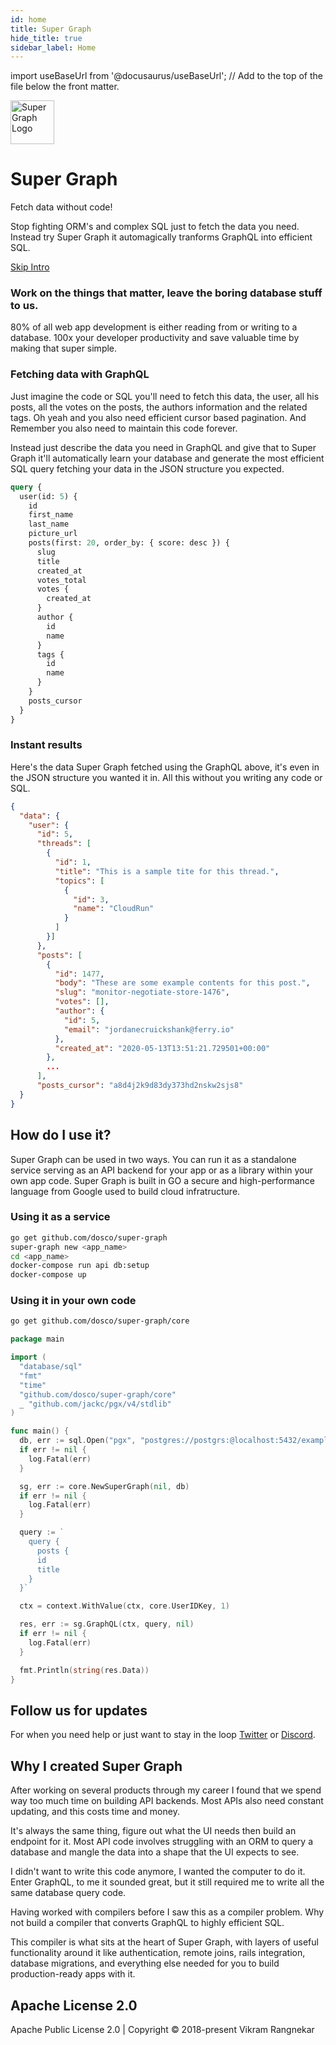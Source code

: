 ```yaml
---
id: home
title: Super Graph
hide_title: true
sidebar_label: Home
---
```


import useBaseUrl from '@docusaurus/useBaseUrl'; // Add to the top of the file below the front matter.

<div class="hero shadow--lw margin-bottom--lg">
  <div class="container">
    <div class="row">
      <div class="col col--2">
        <img
          class=""
          alt="Super Graph Logo"
          src={useBaseUrl('img/super-graph-logo.svg')}
          height="70"
        />
      </div>
      <div class="col col--10"><h1 class="hero__title">Super Graph</h1></div>
    </div>
    <p class="hero__subtitle">Fetch data without code!</p>
    <p>Stop fighting ORM's and complex SQL just to fetch the data you need. Instead try Super Graph it automagically tranforms GraphQL into efficient SQL. </p>
    <div class="margin-bottom--lg">
    <a class="button button--secondary button--outline button--lg" href="start">
      Skip Intro
    </a>
  </div>
  </div>
</div>

### Work on the things that matter, leave the boring database stuff to us.

80% of all web app development is either reading from or writing to a database. 100x your developer productivity and save valuable time by making that super simple.

### Fetching data with GraphQL

Just imagine the code or SQL you'll need to fetch this data, the user, all his posts, all the votes on the posts, the authors information and the related tags. Oh yeah and you also need efficient cursor based pagination. And Remember you also need to maintain this code forever.

Instead just describe the data you need in GraphQL and give that to Super Graph it'll automatically learn your database and generate the most efficient SQL query fetching your data in the JSON structure you expected.

```graphql
query {
  user(id: 5) {
    id
    first_name
    last_name
    picture_url
    posts(first: 20, order_by: { score: desc }) {
      slug
      title
      created_at
      votes_total
      votes {
        created_at
      }
      author {
        id
        name
      }
      tags {
        id
        name
      }
    }
    posts_cursor
  }
}
```

### Instant results

Here's the data Super Graph fetched using the GraphQL above, it's even in the JSON structure you
wanted it in. All this without you writing any code or SQL.

```json
{
  "data": {
    "user": {
      "id": 5,
      "threads": [
        {
          "id": 1,
          "title": "This is a sample tite for this thread.",
          "topics": [
            {
              "id": 3,
              "name": "CloudRun"
            }
          ]
        }]
      },
      "posts": [
        {
          "id": 1477,
          "body": "These are some example contents for this post.",
          "slug": "monitor-negotiate-store-1476",
          "votes": [],
          "author": {
            "id": 5,
            "email": "jordanecruickshank@ferry.io"
          },
          "created_at": "2020-05-13T13:51:21.729501+00:00"
        },
        ...
      ],
      "posts_cursor": "a8d4j2k9d83dy373hd2nskw2sjs8"
  }
}
```

## How do I use it?

Super Graph can be used in two ways. You can run it as a standalone service serving as an API backend for your app or as a library within your own app code. Super Graph is built in GO a secure and high-performance language from Google used to build cloud infratructure.

### Using it as a service

```bash
go get github.com/dosco/super-graph
super-graph new <app_name>
cd <app_name>
docker-compose run api db:setup
docker-compose up
```

### Using it in your own code

```bash
go get github.com/dosco/super-graph/core
```

```go
package main

import (
  "database/sql"
  "fmt"
  "time"
  "github.com/dosco/super-graph/core"
  _ "github.com/jackc/pgx/v4/stdlib"
)

func main() {
  db, err := sql.Open("pgx", "postgres://postgrs:@localhost:5432/example_db")
  if err != nil {
    log.Fatal(err)
  }

  sg, err := core.NewSuperGraph(nil, db)
  if err != nil {
    log.Fatal(err)
  }

  query := `
    query {
      posts {
      id
      title
    }
  }`

  ctx = context.WithValue(ctx, core.UserIDKey, 1)

  res, err := sg.GraphQL(ctx, query, nil)
  if err != nil {
    log.Fatal(err)
  }

  fmt.Println(string(res.Data))
}
```

## Follow us for updates

For when you need help or just want to stay in the loop
[Twitter](https://twitter.com/dosco) or [Discord](https://discord.gg/6pSWCTZ).

## Why I created Super Graph

After working on several products through my career I found that we spend way too much time on building API backends. Most APIs also need constant updating, and this costs time and money.

It's always the same thing, figure out what the UI needs then build an endpoint for it. Most API code involves struggling with an ORM to query a database and mangle the data into a shape that the UI expects to see.

I didn't want to write this code anymore, I wanted the computer to do it. Enter GraphQL, to me it sounded great, but it still required me to write all the same database query code.

Having worked with compilers before I saw this as a compiler problem. Why not build a compiler that converts GraphQL to highly efficient SQL.

This compiler is what sits at the heart of Super Graph, with layers of useful functionality around it like authentication, remote joins, rails integration, database migrations, and everything else needed for you to build production-ready apps with it.

## Apache License 2.0

Apache Public License 2.0 | Copyright © 2018-present Vikram Rangnekar
